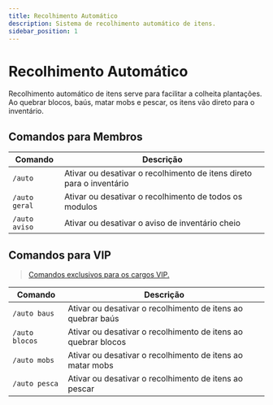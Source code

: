 ```yaml
---
title: Recolhimento Automático
description: Sistema de recolhimento automático de itens.
sidebar_position: 1
---
```


# Recolhimento Automático

Recolhimento automático de itens serve para facilitar a colheita plantações.  
Ao quebrar blocos, baús, matar mobs e pescar, os itens vão direto para o inventário.

## Comandos para Membros

| Comando | Descrição |
| ------- | --------- |
| `/auto` | Ativar ou desativar o recolhimento de itens direto para o inventário |
| `/auto geral` | Ativar ou desativar o recolhimento de todos os modulos |
| `/auto aviso` | Ativar ou desativar o aviso de inventário cheio |

## Comandos para VIP

> [Comandos exclusivos para os cargos VIP.](../vip.md)

| Comando | Descrição |
| ------- | --------- |
| `/auto baus` | Ativar ou desativar o recolhimento de itens ao quebrar baús |
| `/auto blocos` | Ativar ou desativar o recolhimento de itens ao quebrar blocos |
| `/auto mobs` | Ativar ou desativar o recolhimento de itens ao matar mobs  |
| `/auto pesca` | Ativar ou desativar o recolhimento de itens ao pescar |

